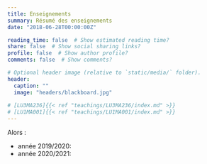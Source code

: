 ```yaml
---
title: Enseignements
summary: Résumé des enseignements
date: "2018-06-28T00:00:00Z"

reading_time: false  # Show estimated reading time?
share: false  # Show social sharing links?
profile: false  # Show author profile?
comments: false  # Show comments?

# Optional header image (relative to `static/media/` folder).
header:
  caption: ""
  image: "headers/blackboard.jpg"
  
# [LU3MA236]{{< ref "teachings/LU3MA236/index.md" >}}
# [LU1MA001]{{< ref "teachings/LU1MA001/index.md" >}}
---
```


Alors : 
* année 2019/2020: 
* année 2020/2021: 

